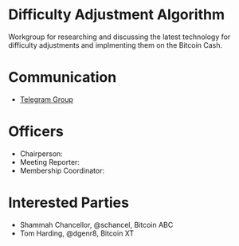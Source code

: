 # Difficulty Adjustment Algorithm

Workgroup for researching and discussing the latest technology for difficulty
adjustments and implmenting them on the Bitcoin Cash.

# Communication

* [Telegram Group](https://t.me/joinchat/HCYr506_9oNIjmWgXh_kyA)

# Officers

 * Chairperson:
 * Meeting Reporter:
 * Membership Coordinator:

# Interested Parties

- Shammah Chancellor, @schancel, Bitcoin ABC
- Tom Harding, @dgenr8, Bitcoin XT
